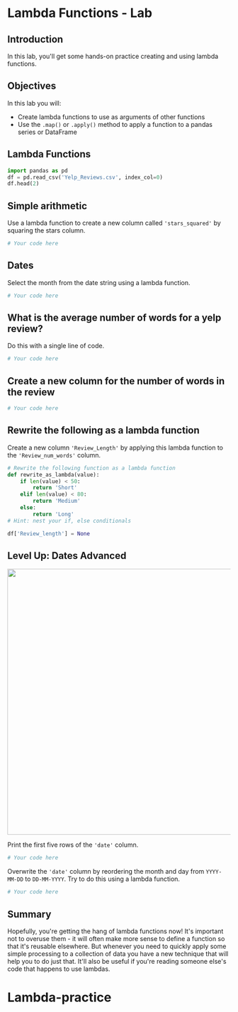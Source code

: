 # Lambda Functions - Lab

## Introduction

In this lab, you'll get some hands-on practice creating and using lambda functions.

## Objectives

In this lab you will:

* Create lambda functions to use as arguments of other functions   
* Use the `.map()` or `.apply()` method to apply a function to a pandas series or DataFrame

## Lambda Functions


```python
import pandas as pd
df = pd.read_csv('Yelp_Reviews.csv', index_col=0)
df.head(2)
```

## Simple arithmetic

Use a lambda function to create a new column called `'stars_squared'` by squaring the stars column.


```python
# Your code here

```

## Dates
Select the month from the date string using a lambda function.


```python
# Your code here

```

## What is the average number of words for a yelp review?
Do this with a single line of code.


```python
# Your code here

```

## Create a new column for the number of words in the review


```python
# Your code here

```

## Rewrite the following as a lambda function

Create a new column `'Review_Length'` by applying this lambda function to the `'Review_num_words'` column. 


```python
# Rewrite the following function as a lambda function
def rewrite_as_lambda(value):
    if len(value) < 50:
        return 'Short'
    elif len(value) < 80:
        return 'Medium'
    else:
        return 'Long'
# Hint: nest your if, else conditionals

df['Review_length'] = None

```

## Level Up: Dates Advanced
<img src="images/world_map.png" width="600">  

Print the first five rows of the `'date'` column. 


```python
# Your code here

```

Overwrite the `'date'` column by reordering the month and day from `YYYY-MM-DD` to `DD-MM-YYYY`. Try to do this using a lambda function.


```python
# Your code here

```

## Summary

Hopefully, you're getting the hang of lambda functions now! It's important not to overuse them - it will often make more sense to define a function so that it's reusable elsewhere. But whenever you need to quickly apply some simple processing to a collection of data you have a new technique that will help you to do just that. It'll also be useful if you're reading someone else's code that happens to use lambdas.
# Lambda-practice

